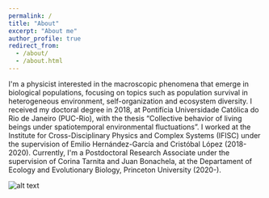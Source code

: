 ```yaml
---
permalink: /
title: "About"
excerpt: "About me"
author_profile: true
redirect_from: 
  - /about/
  - /about.html
---
```


I'm a physicist interested in the macroscopic phenomena that emerge in biological populations, focusing on topics such as population survival in heterogeneous environment, self-organization and ecosystem diversity. I received my doctoral degree in 2018, at Pontifícia Universidade Católica do Rio de Janeiro (PUC-Rio), with the thesis “Collective behavior of living beings under spatiotemporal environmental fluctuations”. I worked at the Institute for Cross-Disciplinary Physics and Complex Systems (IFISC) under the supervision of Emilio Hernández-García and Cristóbal López (2018-2020). Currently, I'm a Postdoctoral Research Associate under the supervision of Corina Tarnita and Juan Bonachela, at the Departament of Ecology and Evolutionary Biology, Princeton University (2020-).

![alt text](https://ehcolombo.github.io/images/spacetime.png)
